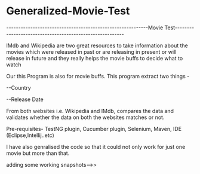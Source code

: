 # Generalized-Movie-Test

-----------------------------------------------------------Movie Test---------------------------------------------------------

IMdb and Wikipedia are two great resources to take information about the movies which were released in past or are releasing in present or will release in future and they really helps the movie buffs to decide what to watch

Our this Program is also for movie buffs. This program extract two things -

--Country

--Release Date

From both websites i.e. Wikipedia and IMdb, compares the data and validates whether the data on both the websites matches or not.

Pre-requisites- TestNG plugin, Cucumber plugin, Selenium, Maven, IDE (Eclipse,Intellij..etc)

I have also genralised the code so that it could not only work for just one movie but more than that.

adding some working snapshots-->>
